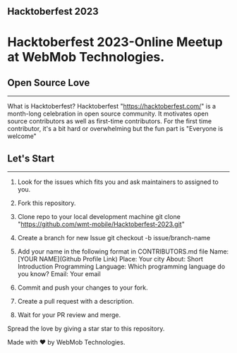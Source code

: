 Hacktoberfest 2023
-------------------------

# Hacktoberfest 2023-Online Meetup at WebMob Technologies.

## Open Source Love
-----------------

What is Hacktoberfest?
Hacktoberfest "https://hacktoberfest.com/" is a month-long celebration in open source community. It motivates open source contributors as well as first-time contributors. For the first time contributor, it's a bit hard or overwhelming but the fun part is "Everyone is welcome"

## Let's Start
------------

1. Look for the issues which fits you and ask maintainers to assigned to you.
2. Fork this repository.
3. Clone repo to your local development machine
        git clone "https://github.com/wmt-mobile/Hacktoberfest-2023.git"
4. Create a branch for new Issue
        git checkout -b issue/branch-name
5. Add your name in the following format in CONTRIBUTORS.md file
        Name: [YOUR NAME](Github Profile Link)
        Place: Your city
        About: Short Introduction
        Programming Language: Which programming language do you know?
        Email: Your email

6. Commit and push your changes to your fork.
7. Create a pull request with a description.
8. Wait for your PR review and merge.

Spread the love by giving a star star to this repository.

Made with ❤️ by WebMob Technologies.